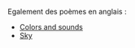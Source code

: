Egalement des poèmes en anglais :

- [Colors and sounds](/en/original_texts/2024/colors_and_sounds)
- [Sky](/en/original_texts/2024/sky)
